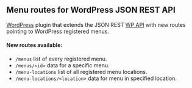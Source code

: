 ## Menu routes for WordPress JSON REST API

[WordPress](http://www.wordpress.org/) plugin that extends the JSON REST [WP API](https://github.com/WP-API/WP-API) with new routes pointing to WordPress registered menus.

#### New routes available:

- `/menus` list of every registered menu.
- `/menus/<id>` data for a specific menu.
- `/menu-locations` list of all registered menu locations.
- `/menu-locations/<location>` data for menu in specified location.